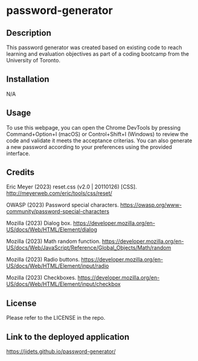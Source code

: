 # password-generator

## Description

This password generator was created based on existing code to reach learning and evaluation objectives as part of a coding bootcamp from the University of Toronto.

## Installation

N/A

## Usage

To use this webpage, you can open the Chrome DevTools by pressing Command+Option+I (macOS) or Control+Shift+I (Windows) to review the code and validate it meets the acceptance criterias. You can also generate a new password according to your preferences using the provided interface.

## Credits

Eric Meyer (2023) reset.css (v2.0 | 20110126) [CSS].  http://meyerweb.com/eric/tools/css/reset/ 

OWASP (2023) Password special characters. https://owasp.org/www-community/password-special-characters

Mozilla (2023) Dialog box. https://developer.mozilla.org/en-US/docs/Web/HTML/Element/dialog

Mozilla (2023) Math random function. https://developer.mozilla.org/en-US/docs/Web/JavaScript/Reference/Global_Objects/Math/random

Mozilla (2023) Radio buttons. https://developer.mozilla.org/en-US/docs/Web/HTML/Element/input/radio

Mozilla (2023) Checkboxes. https://developer.mozilla.org/en-US/docs/Web/HTML/Element/input/checkbox

## License

Please refer to the LICENSE in the repo.

## Link to the deployed application

https://jidets.github.io/password-generator/







